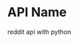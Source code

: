 # API Name
reddit api with python

<!-- ## Overview
Provide a brief description of what the API does and its target audience.

## Features
List the key features of the API.

## Authentication
Explain how users can authenticate with the API, including obtaining and using API keys.

## Endpoints
Describe the available endpoints, their methods (GET, POST, etc.), and their functions.

## Parameters
Detail the parameters that can be included in API requests and their expected values.

## Responses
Outline the possible responses from the API, including status codes and error messages.

## Examples
Provide example requests and responses to demonstrate how to use the API effectively.

## Error Handling
Explain how errors are handled and what each error code means.

## Rate Limits
Inform users about any rate limits that apply to the API usage.

## Contact Information
Offer a way for users to get support or provide feedback on the API.

## License
Include the license information for the API. -->
